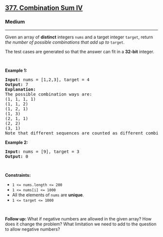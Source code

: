 <h2><a href="https://leetcode.com/problems/combination-sum-iv/">377. Combination Sum IV</a></h2><h3>Medium</h3><hr><div><p>Given an array of <strong>distinct</strong> integers <code>nums</code> and a target integer <code>target</code>, return <em>the number of possible combinations that add up to</em>&nbsp;<code>target</code>.</p>

<p>The test cases are generated so that the answer can fit in a <strong>32-bit</strong> integer.</p>

<p>&nbsp;</p>
<p><strong>Example 1:</strong></p>

<pre><strong>Input:</strong> nums = [1,2,3], target = 4
<strong>Output:</strong> 7
<strong>Explanation:</strong>
The possible combination ways are:
(1, 1, 1, 1)
(1, 1, 2)
(1, 2, 1)
(1, 3)
(2, 1, 1)
(2, 2)
(3, 1)
Note that different sequences are counted as different combinations.
</pre>

<p><strong>Example 2:</strong></p>

<pre><strong>Input:</strong> nums = [9], target = 3
<strong>Output:</strong> 0
</pre>

<p>&nbsp;</p>
<p><strong>Constraints:</strong></p>

<ul>
	<li><code>1 &lt;= nums.length &lt;= 200</code></li>
	<li><code>1 &lt;= nums[i] &lt;= 1000</code></li>
	<li>All the elements of <code>nums</code> are <strong>unique</strong>.</li>
	<li><code>1 &lt;= target &lt;= 1000</code></li>
</ul>

<p>&nbsp;</p>
<p><strong>Follow up:</strong> What if negative numbers are allowed in the given array? How does it change the problem? What limitation we need to add to the question to allow negative numbers?</p>
</div>


